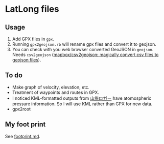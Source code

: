 # LatLong files

## Usage

1. Add GPX files in `gpx`.
1. Running `gpx2geojson.rb` will rename gpx files and convert it to geojson.
1. You can check with you web browser converted GeoJSON in `geojson`.  Needs `csv2geojson` ([mapbox/csv2geojson: magically convert csv files to geojson files](https://github.com/mapbox/csv2geojson)).

## To do

- Make graph of velocity, elevation, etc.
- Treatment of waypoints and routes in GPX.
- I noticed KML-formatted outputs from [山旅ロガー](http://www.chizroid.info/ytlog) have atomospheric pressure information. So I will use KML rather than GPX for new data.
- gpx2root

## My foot print

See [footprint.md](footprint.md).
